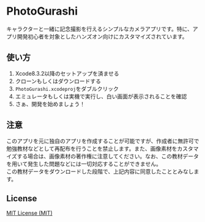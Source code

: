 # PhotoGurashi
キャラクターと一緒に記念撮影を行えるシンプルなカメラアプリです。特に、アプリ開発初心者を対象としたハンズオン向けにカスタマイズされています。

## 使い方
1. Xcode8.3.2以降のセットアップを済ませる
2. クローンもしくはダウンロードする
3. `PhotoGurashi.xcodeproj`をダブルクリック
4. エミュレータもしくは実機で実行し、白い画面が表示されることを確認
5. さぁ、開発を始めましょう！

## 注意
このアプリを元に独自のアプリを作成することが可能ですが、作成者に無許可で勉強教材などとして再配布を行うことを禁止します。また、画像素材をカスタマイズする場合は、画像素材の著作権に注意してください。なお、この教材データを用いて発生した問題などには一切対応することができません。  
この教材データをダウンロードした段階で、上記内容に同意したこととみなします。

## License
[MIT License (MIT)](LICENSE)
